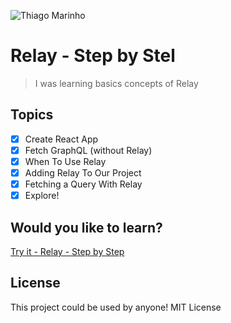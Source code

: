 ![Thiago Marinho](https://pbs.twimg.com/profile_banners/41742474/1490016588/1500x500)

# Relay - Step by Stel

> I was learning basics concepts of Relay


## Topics

- [x] Create React App
- [x] Fetch GraphQL (without Relay)
- [x] When To Use Relay
- [x] Adding Relay To Our Project
- [x] Fetching a Query With Relay
- [x] Explore!

## Would you like to learn?

[Try it - Relay - Step by Step](https://relay.dev/docs/en/experimental/step-by-step)

## License

This project could be used by anyone! MIT License

